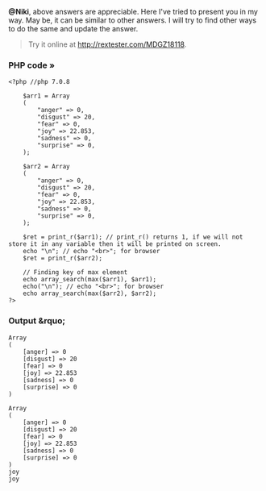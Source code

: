**@Niki**, above answers are appreciable. Here I've tried to present you in my way. May be, it can be similar to other answers. I will try to find other ways to do the same and update the answer.

> Try it online at http://rextester.com/MDGZ18118.

### PHP code &raquo;

    <?php //php 7.0.8

        $arr1 = Array
        (
            "anger" => 0,
            "disgust" => 20,
            "fear" => 0,
            "joy" => 22.853,
            "sadness" => 0,
            "surprise" => 0,
        );

        $arr2 = Array
        (
            "anger" => 0,
            "disgust" => 20,
            "fear" => 0,
            "joy" => 22.853,
            "sadness" => 0,
            "surprise" => 0,
        );
          
        $ret = print_r($arr1); // print_r() returns 1, if we will not store it in any variable then it will be printed on screen.
        echo "\n"; // echo "<br>"; for browser
        $ret = print_r($arr2);

        // Finding key of max element
        echo array_search(max($arr1), $arr1);
        echo("\n"); // echo "<br>"; for browser
        echo array_search(max($arr2), $arr2);
    ?>

### Output &rquo; 

    Array
    (
        [anger] => 0
        [disgust] => 20
        [fear] => 0
        [joy] => 22.853
        [sadness] => 0
        [surprise] => 0
    )

    Array
    (
        [anger] => 0
        [disgust] => 20
        [fear] => 0
        [joy] => 22.853
        [sadness] => 0
        [surprise] => 0
    )
    joy
    joy